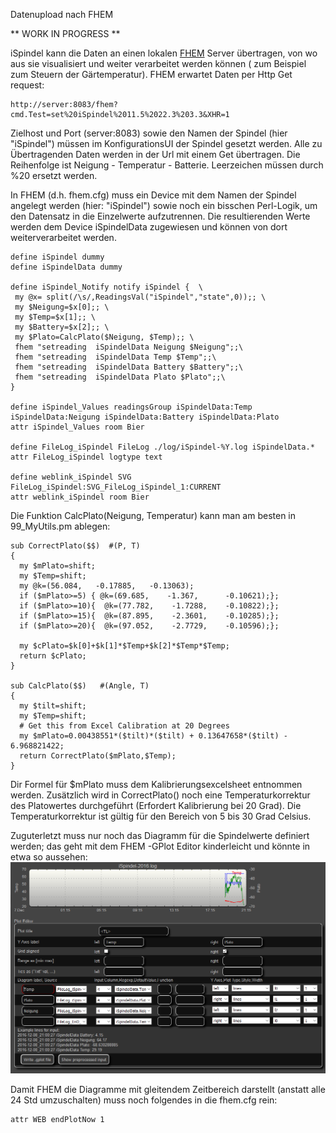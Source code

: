 Datenupload nach FHEM

** WORK IN PROGRESS **

iSpindel kann die Daten an einen lokalen [FHEM](http://fhem.de/fhem.html) Server übertragen, von wo aus sie visualisiert und weiter verarbeitet werden können ( zum Beispiel zum Steuern der Gärtemperatur).
FHEM erwartet Daten per Http Get request:

    http://server:8083/fhem?cmd.Test=set%20iSpindel%2011.5%2022.3%203.3&XHR=1

Zielhost und Port (server:8083) sowie den Namen der Spindel (hier "iSpindel") müssen im KonfigurationsUI der Spindel gesetzt werden. Alle zu Übertragenden Daten werden in der Url mit einem Get übertragen.  Die Reihenfolge ist Neigung - Temperatur - Batterie. Leerzeichen müssen durch %20 ersetzt werden.

In FHEM  (d.h. fhem.cfg) muss ein Device mit dem Namen der Spindel angelegt werden (hier: "iSpindel") sowie noch ein bisschen Perl-Logik, um den Datensatz in die Einzelwerte aufzutrennen. Die resultierenden Werte werden dem Device iSpindelData zugewiesen und können von dort weiterverarbeitet werden.

    define iSpindel dummy
    define iSpindelData dummy
    
    define iSpindel_Notify notify iSpindel {  \
     my @x= split(/\s/,ReadingsVal("iSpindel","state",0));; \
     my $Neigung=$x[0];; \
     my $Temp=$x[1];; \
     my $Battery=$x[2];; \
     my $Plato=CalcPlato($Neigung, $Temp);; \
     fhem "setreading  iSpindelData Neigung $Neigung";;\
     fhem "setreading  iSpindelData Temp $Temp";;\
     fhem "setreading  iSpindelData Battery $Battery";;\
     fhem "setreading  iSpindelData Plato $Plato";;\
    }
    
    define iSpindel_Values readingsGroup iSpindelData:Temp iSpindelData:Neigung iSpindelData:Battery iSpindelData:Plato
    attr iSpindel_Values room Bier
    
    define FileLog_iSpindel FileLog ./log/iSpindel-%Y.log iSpindelData.*
    attr FileLog_iSpindel logtype text
    
    define weblink_iSpindel SVG FileLog_iSpindel:SVG_FileLog_iSpindel_1:CURRENT
    attr weblink_iSpindel room Bier

Die Funktion CalcPlato(Neigung, Temperatur) kann man am besten in 99_MyUtils.pm ablegen:

    sub CorrectPlato($$)  #(P, T)
    {
      my $mPlato=shift;
      my $Temp=shift;
      my @k=(56.084,   -0.17885,   -0.13063);
      if ($mPlato>=5) { @k=(69.685,    -1.367,      -0.10621);};
      if ($mPlato>=10){  @k=(77.782,    -1.7288,    -0.10822);};
      if ($mPlato>=15){  @k=(87.895,    -2.3601,    -0.10285);};
      if ($mPlato>=20){  @k=(97.052,    -2.7729,    -0.10596);};
    
      my $cPlato=$k[0]+$k[1]*$Temp+$k[2]*$Temp*$Temp;
      return $cPlato;
    }
    
    sub CalcPlato($$)   #(Angle, T)
    {
      my $tilt=shift;
      my $Temp=shift;
      # Get this from Excel Calibration at 20 Degrees 
      my $mPlato=0.00438551*($tilt)*($tilt) + 0.13647658*($tilt) - 6.968821422;
      return CorrectPlato($mPlato,$Temp);
    }

Dir Formel für  $mPlato muss dem Kalibrierungsexcelsheet entnommen werden. Zusätzlich wird in CorrectPlato() noch eine Temperaturkorrektur des Platowertes durchgeführt  (Erfordert Kalibrierung bei 20 Grad). Die Temperaturkorrektur ist gültig für den Bereich von 5 bis 30 Grad Celsius.

Zuguterletzt muss nur noch das Diagramm für die Spindelwerte definiert werden; das geht mit dem FHEM -GPlot Editor kinderleicht und könnte in etwa so aussehen:
![Definition iSpindel Diagramm](FHEM-iSpindel-gplot.png)

Damit FHEM die Diagramme mit gleitendem Zeitbereich darstellt (anstatt alle 24 Std umzuschalten) muss noch folgendes in die fhem.cfg rein:

    attr WEB endPlotNow 1


